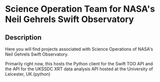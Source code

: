 # Science Operation Team for NASA's Neil Gehrels Swift Observatory

## Description

Here you will find projects associated with Science Operations of NASA's Neil
Gehrels Swift Observatory.

Primarily right now, this hosts the Python client for the Swift TOO API and the
API for the UKSSDC XRT data analysis API hosted at the University of Leicester, UK.(python)

